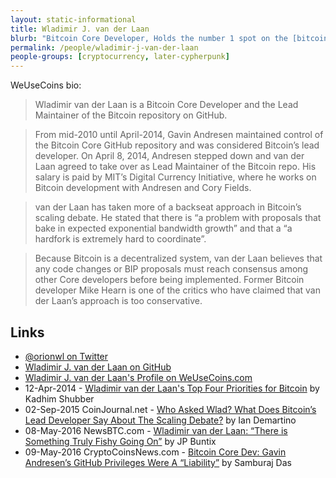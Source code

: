 ```yaml
---
layout: static-informational
title: Wladimir J. van der Laan
blurb: "Bitcoin Core Developer, Holds the number 1 spot on the [bitcoin/bitcoin contributors list](https://github.com/bitcoin/bitcoin/graphs/contributors)"
permalink: /people/wladimir-j-van-der-laan
people-groups: [cryptocurrency, later-cypherpunk]
---
```


WeUseCoins bio:

> Wladimir van der Laan is a Bitcoin Core Developer and the Lead Maintainer of the Bitcoin repository on GitHub.

> From mid-2010 until April-2014, Gavin Andresen maintained control of the Bitcoin Core GitHub repository and was considered Bitcoin’s lead developer. On April 8, 2014, Andresen stepped down and van der Laan agreed to take over as Lead Maintainer of the Bitcoin repo. His salary is paid by MIT’s Digital Currency Initiative, where he works on Bitcoin development with Andresen and Cory Fields.

> van der Laan has taken more of a backseat approach in Bitcoin’s scaling debate. He stated that there is “a problem with proposals that bake in expected exponential bandwidth growth” and that a “a hardfork is extremely hard to coordinate”.

> Because Bitcoin is a decentralized system, van der Laan believes that any code changes or BIP proposals must reach consensus among other Core developers before being implemented. Former Bitcoin developer Mike Hearn is one of the critics who have claimed that van der Laan’s approach is too conservative.

## Links

* [@orionwl on Twitter](https://twitter.com/orionwl)
* [Wladimir J. van der Laan on GitHub](https://github.com/laanwj)
* [Wladimir J. van der Laan's Profile on WeUseCoins.com](https://www.weusecoins.com/wladimir-van-der-laan/)
* 12-Apr-2014 - [Wladimir van der Laan's Top Four Priorities for Bitcoin](https://www.coindesk.com/wladimir-van-der-laans-top-four-priorities-bitcoin/) by Kadhim Shubber
* 02-Sep-2015 CoinJournal.net - [Who Asked Wlad? What Does Bitcoin’s Lead Developer Say About The Scaling Debate?](https://coinjournal.net/who-asked-wlad-what-does-bitcoins-lead-developer-say-about-scaling-debate-exclusive/) by Ian Demartino
* 08-May-2016 NewsBTC.com - [Wladimir van der Laan: “There is Something Truly Fishy Going On”](http://www.newsbtc.com/2016/05/08/wladimir-van-der-laan-something-truly-fishy-going/) by JP Buntix
* 09-May-2016 CryptoCoinsNews.com - [Bitcoin Core Dev: Gavin Andresen’s GitHub Privileges Were A “Liability”](https://www.cryptocoinsnews.com/bitcoin-core-dev-gavin-andresens-github-privileges-liability/) by Samburaj Das
